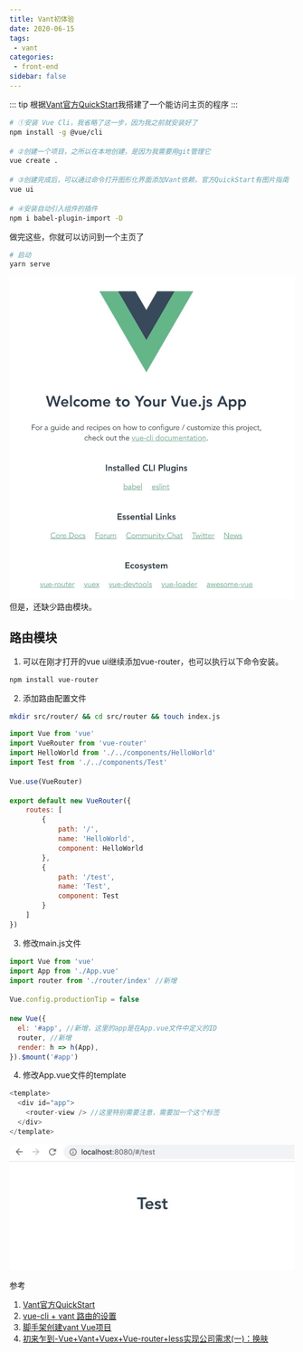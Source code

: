 ```yaml
---
title: Vant初体验
date: 2020-06-15
tags:
 - vant
categories:
 - front-end
sidebar: false
---
```


::: tip
根据[Vant官方QuickStart](https://youzan.github.io/vant/#/zh-CN/quickstart)我搭建了一个能访问主页的程序
:::
``` bash
# ①安装 Vue Cli，我省略了这一步，因为我之前就安装好了
npm install -g @vue/cli

# ②创建一个项目，之所以在本地创建，是因为我需要用git管理它
vue create .

# ③创建完成后，可以通过命令打开图形化界面添加Vant依赖，官方QuickStart有图片指南
vue ui

# ④安装自动引入组件的插件
npm i babel-plugin-import -D
```
做完这些，你就可以访问到一个主页了
``` bash
# 启动
yarn serve
```
![默认首页截图.jpg](./../../images/vant-index.jpg)
但是，还缺少路由模块。

## 路由模块
1. 可以在刚才打开的vue ui继续添加vue-router，也可以执行以下命令安装。
``` bash
npm install vue-router
```
2. 添加路由配置文件
``` bash
mkdir src/router/ && cd src/router && touch index.js
```
``` javascript
import Vue from 'vue'
import VueRouter from 'vue-router'
import HelloWorld from './../components/HelloWorld'
import Test from './../components/Test'

Vue.use(VueRouter)

export default new VueRouter({
    routes: [
        {
            path: '/',
            name: 'HelloWorld',
            component: HelloWorld
        },
        {
            path: '/test',
            name: 'Test',
            component: Test
        }
    ]
})
```
3. 修改main.js文件
``` javascript
import Vue from 'vue'
import App from './App.vue'
import router from './router/index' //新增

Vue.config.productionTip = false

new Vue({
  el: '#app', //新增，这里的app是在App.vue文件中定义的ID
  router, //新增
  render: h => h(App),
}).$mount('#app')
```
4. 修改App.vue文件的template
``` javascript
<template>
  <div id="app">
    <router-view /> //这里特别需要注意，需要加一个这个标签
  </div>
</template>
```
![Test页面访问截图.jpg](./../../images/vant-test.jpg)

参考
1. [Vant官方QuickStart](https://youzan.github.io/vant/#/zh-CN/quickstart)
2. [vue-cli + vant 路由的设置](https://www.jianshu.com/p/1f060b5c6211)
3. [脚手架创建vant Vue项目](https://www.jianshu.com/p/9ad3ba9bd226)
4. [初来乍到-Vue+Vant+Vuex+Vue-router+less实现公司需求(一)：换肤](https://blog.csdn.net/weixin_33895695/article/details/91379491)
